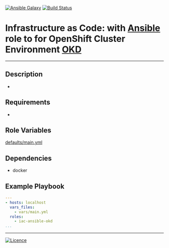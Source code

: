 [![Ansible Galaxy](https://img.shields.io/badge/Ansible%20Galaxy-OKD-blue.svg)](https://galaxy.ansible.com/wluisaraujo/iac_ansible_okd)  [![Build Status](https://travis-ci.org/wluisaraujo/iac-ansible-okd.svg?branch=master)](https://travis-ci.org/wluisaraujo/iac-ansible-okd)

# Infrastructure as Code: with [Ansible](https://www.ansible.com) role to for OpenShift Cluster Environment [OKD](https://www.okd.io/)
------------

Description
------------

 *

Requirements
------------

 *

Role Variables
--------------

[defaults/main.yml](defaults/main.yml)

Dependencies
------------

* docker

Example Playbook
----------------
```yaml
---
- hosts: localhost
  vars_files:
    - vars/main.yml 
  roles:
    - iac-ansible-okd
...
```

----------------
[![Licence](https://img.shields.io/badge/License-GPL%20v3-red.svg)](https://www.gnu.org/licenses/gpl-3.0.pt-br.html)
